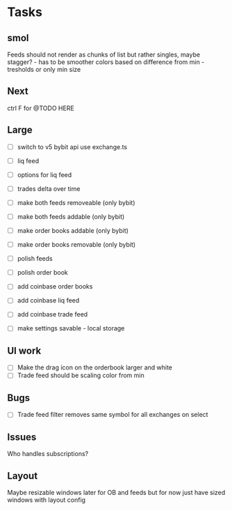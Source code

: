 # Tasks

## smol

Feeds should not render as chunks of list but rather singles, maybe stagger? - has to be smoother
colors based on difference from min - tresholds or only min size


## Next
ctrl F for @TODO HERE 

## Large

- [ ] switch to v5 bybit api use exchange.ts

- [ ] liq feed
- [ ] options for liq feed
- [ ] trades delta over time
- [ ] make both feeds removeable (only bybit)
- [ ] make both feeds addable (only bybit)
- [ ] make order books addable (only bybit)
- [ ] make order books removable (only bybit)
- [ ] polish feeds
- [ ] polish order book
- [ ] add coinbase order books
- [ ] add coinbase liq feed
- [ ] add coinbase trade feed
- [ ] make settings savable - local storage

## UI work

- [ ] Make the drag icon on the orderbook larger and white
- [ ] Trade feed should be scaling color from min

## Bugs
- [ ] Trade feed filter removes same symbol for all exchanges on select

## Issues

Who handles subscriptions?

## Layout

Maybe resizable windows later for OB and feeds but for now just have sized windows with layout config
